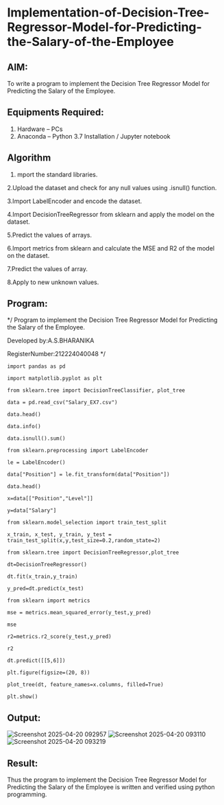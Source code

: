 # Implementation-of-Decision-Tree-Regressor-Model-for-Predicting-the-Salary-of-the-Employee

## AIM:
To write a program to implement the Decision Tree Regressor Model for Predicting the Salary of the Employee.

## Equipments Required:
1. Hardware – PCs
2. Anaconda – Python 3.7 Installation / Jupyter notebook

## Algorithm
1. mport the standard libraries.
  
2.Upload the dataset and check for any null values using .isnull() function.

3.Import LabelEncoder and encode the dataset.

4.Import DecisionTreeRegressor from sklearn and apply the model on the dataset.

5.Predict the values of arrays.

6.Import metrics from sklearn and calculate the MSE and R2 of the model on the dataset.

7.Predict the values of array.

8.Apply to new unknown values. 

## Program:
*/
Program to implement the Decision Tree Regressor Model for Predicting the Salary of the Employee.

Developed by:A.S.BHARANIKA

RegisterNumber:212224040048
*/
~~~
import pandas as pd

import matplotlib.pyplot as plt

from sklearn.tree import DecisionTreeClassifier, plot_tree

data = pd.read_csv("Salary_EX7.csv")

data.head()

data.info()

data.isnull().sum()

from sklearn.preprocessing import LabelEncoder

le = LabelEncoder()

data["Position"] = le.fit_transform(data["Position"])

data.head()

x=data[["Position","Level"]]

y=data["Salary"]

from sklearn.model_selection import train_test_split

x_train, x_test, y_train, y_test = train_test_split(x,y,test_size=0.2,random_state=2)

from sklearn.tree import DecisionTreeRegressor,plot_tree

dt=DecisionTreeRegressor()

dt.fit(x_train,y_train)

y_pred=dt.predict(x_test)

from sklearn import metrics

mse = metrics.mean_squared_error(y_test,y_pred)

mse

r2=metrics.r2_score(y_test,y_pred)

r2

dt.predict([[5,6]])

plt.figure(figsize=(20, 8))

plot_tree(dt, feature_names=x.columns, filled=True)

plt.show()

~~~
## Output:
![Screenshot 2025-04-20 092957](https://github.com/user-attachments/assets/35ccfb15-5b0c-46f9-a5d6-30b8f0e99614)
![Screenshot 2025-04-20 093110](https://github.com/user-attachments/assets/da1d91b8-5334-4bd1-9115-3d5f18763a9a)
![Screenshot 2025-04-20 093219](https://github.com/user-attachments/assets/635bc89c-9ab6-4f22-829a-19274a7cd2b1)





## Result:
Thus the program to implement the Decision Tree Regressor Model for Predicting the Salary of the Employee is written and verified using python programming.
